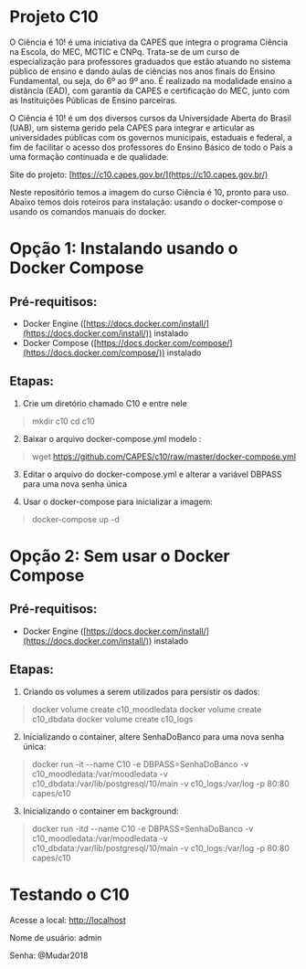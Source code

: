 # Projeto C10

O Ciência é 10! é uma iniciativa da CAPES que integra o programa Ciência na Escola, do MEC, MCTIC e CNPq. Trata-se de um curso de especialização para professores graduados que estão atuando no sistema público de ensino e dando aulas de ciências nos anos finais do Ensino Fundamental, ou seja, do 6º ao 9º ano. É realizado na modalidade ensino a distância (EAD), com garantia da CAPES e certificação do MEC, junto com as Instituições Públicas de Ensino parceiras.

O Ciência é 10! é um dos diversos cursos da Universidade Aberta do Brasil (UAB), um sistema gerido pela CAPES para integrar e articular as universidades públicas com os governos municipais, estaduais e federal, a fim de facilitar o acesso dos professores do Ensino Básico de todo o País a uma formação continuada e de qualidade.

Site do projeto:  [https://c10.capes.gov.br/](https://c10.capes.gov.br/)

Neste repositório temos a imagem do curso Ciência é 10, pronto para uso. Abaixo temos dois roteiros para instalação: usando o docker-compose o usando os comandos manuais do docker.

# Opção 1: Instalando usando o Docker Compose

## Pré-requitisos:

 - Docker Engine ([https://docs.docker.com/install/](https://docs.docker.com/install/)) instalado
 - Docker Compose ([https://docs.docker.com/compose/](https://docs.docker.com/compose/)) instalado

## Etapas:

1. Crie um diretório chamado C10 e entre nele

 > mkdir c10
 > cd c10
 
2. Baixar o arquivo docker-compose.yml modelo :

> wget https://github.com/CAPES/c10/raw/master/docker-compose.yml

3. Editar o arquivo do docker-compose.yml e alterar a variável DBPASS para uma nova senha única

4. Usar o docker-compose para inicializar a imagem:

> docker-compose up -d

# Opção 2: Sem usar o Docker Compose

## Pré-requitisos:

 - Docker Engine ([https://docs.docker.com/install/](https://docs.docker.com/install/)) instalado

## Etapas:
1. Criando os volumes a serem utilizados para persistir os dados:

> docker volume create c10_moodledata
> docker volume create c10_dbdata
> docker volume create c10_logs

2. Inicializando o container, altere SenhaDoBanco para uma nova senha única:

> docker run -it --name C10 -e DBPASS=SenhaDoBanco -v c10_moodledata:/var/moodledata -v c10_dbdata:/var/lib/postgresql/10/main -v c10_logs:/var/log -p 80:80 capes/c10

3. Inicializando o container em background:

> docker run -itd --name C10 -e DBPASS=SenhaDoBanco -v c10_moodledata:/var/moodledata -v c10_dbdata:/var/lib/postgresql/10/main -v c10_logs:/var/log -p 80:80 capes/c10

# Testando o C10

Acesse a local:  [http://localhost](http://localhost/)

Nome de usuário: admin

Senha: @Mudar2018
